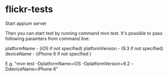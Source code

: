# flickr-tests

Start appium server

Then you can start test by running command mvn test.
It's possible to pass following paramters from command line:

platformName - (iOS if not specified)
platformVersion - (9.3 if not specified)
deviceName - (iPhone 6 if not specified )

E.g. "mvn test -DplatformName=iOS -DplatformVersion=9.2 -DdeviceName=iPhone 6"
